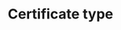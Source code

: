 ---
title: 'Certificate type'
field: 'is.certificate.type'
slug: 'certification-certificate-type'
description: 'Type of certificate'
comment: 'select from control list'
required: False
vocabulary: 'vocabulary.txt'
module: 'Certificate'
cluster: 'Certification'
policy: 'Controlled value. Single select from control list.'
layout: 'home'
---